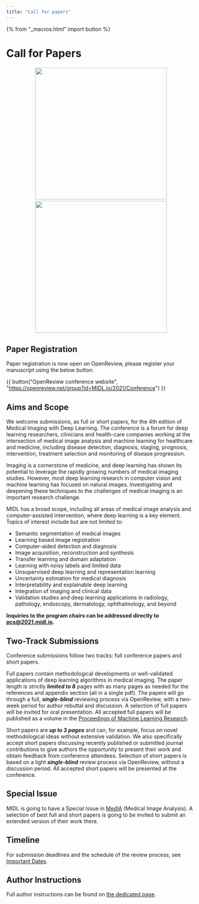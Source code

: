 ```yaml
---
title: "Call for papers"
---
```


{% from "_macros.html" import button %}

# Call for Papers

<p align="center">
  <img width="350" src="/images/cfp/midl2021_cfp_p1.png" style="margin:2px">
  <img width="350" src="/images/cfp/midl2021_cfp_p2.png" style="margin:2px">
</p>

## Paper Registration 

Paper registration is now open on OpenReview, please register your manuscript using the below button.

{{ button("OpenReview conference website", "https://openreview.net/group?id=MIDL.io/2021/Conference") }}

## Aims and Scope

We welcome submissions, as full or short papers, for the 4th edition of Medical Imaging with Deep Learning.
The conference is a forum for deep learning researchers, clinicians and health-care companies working at the intersection of medical image analysis and machine learning for healthcare and medicine, including disease detection, diagnosis, staging, prognosis, intervention, treatment selection and monitoring of disease progression.

Imaging is a cornerstone of medicine, and deep learning has shown its potential to leverage the rapidly growing numbers of medical imaging studies.
However, most deep learning research in computer vision and machine learning has focused on natural images.
Investigating and deepening these techniques to the challenges of medical imaging is an important research challenge.

MIDL has a broad scope, including all areas of medical image analysis and computer-assisted intervention, where deep learning is a key element.
Topics of interest include but are not limited to:

* Semantic segmentation of medical images
* Learning based image registration
* Computer-aided detection and diagnosis
* Image acquisition, reconstruction and synthesis
* Transfer learning and domain adaptation
* Learning with noisy labels and limited data
* Unsupervised deep learning and representation learning
* Uncertainty estimation for medical diagnosis
* Interpretability and explainable deep learning
* Integration of imaging and clinical data
* Validation studies and deep learning applications in radiology, pathology, endoscopy, dermatology, ophthalmology, and beyond

**Inquiries to the program chairs can be addressed directly to [pcs@2021.midl.io](mailto:pcs@2021.midl.io).**

<!-- ---

{{ button("OpenReview conference website", "https://openreview.net/group?id=MIDL.io/2021/Conference") }} -->

<!-- After the registration period is over the Submission button will be inactive. To upload your pdf, select your paper and press “Revision”. -->

## Two-Track Submissions

Conference submissions follow two tracks: full conference papers and short papers.

Full papers contain methodological developments or well-validated applications of deep learning algorithms in medical imaging. The paper length is strictly ***limited to 8*** pages with as many pages as needed for the references and appendix section (all in a single pdf). The papers will go through a full, ***single-blind*** reviewing process via OpenReview, with a two-week period for author rebuttal and discussion. A selection of full papers will be invited for oral presentation. All accepted full papers will be published as a volume in the [Proceedings of Machine Learning Research](http://proceedings.mlr.press/).

Short papers are ***up to 3 pages*** and can, for example, focus on novel methodological ideas without extensive validation. We also specifically accept short papers discussing recently published or submitted journal contributions to give authors the opportunity to present their work and obtain feedback from conference attendees. Selection of short papers is based on a light ***single-blind*** review process via OpenReview, without a discussion period. All accepted short papers will be presented at the conference.

## Special Issue

MIDL is going to have a Special Issue in [MedIA](https://www.journals.elsevier.com/medical-image-analysis) (Medical Image Analysis). A selection of best full and short papers is going to be invited to submit an extended version of their work there.

## Timeline

For submission deadlines and the schedule of the review process, see [Important Dates](https://2021.midl.io/dates.html).

## Author Instructions

Full author instructions can be found on [the dedicated page](https://2021.midl.io/author-instructions.html).

<!--
## Special issue

A selection of the best full papers will be invited to submit an extension of their work for a special issue in [MELBA](https://www.melba-journal.org/) (Journal of Machine Learning for Biomedical Imaging), a new, web-based open-access journal.

More details to come. 

## Full author instructions
Full author instructions can be found on [the dedicated page](author-instructions.html). -->
